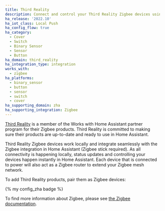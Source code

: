 ```yaml
---
title: Third Reality
description: Connect and control your Third Reality Zigbee devices using the Zigbee integration
ha_release: '2022.10'
ha_iot_class: Local Push
ha_config_flow: true
ha_category:
  - Cover
  - Switch
  - Binary Sensor
  - Sensor
  - Button
ha_domain: third_reality
ha_integration_type: integration
works_with:
  - zigbee
ha_platforms:
  - binary_sensor
  - button
  - sensor
  - switch
  - cover
ha_supporting_domain: zha
ha_supporting_integration: Zigbee
---
```


[Third Reality](https://3reality.com) is a member of the Works with Home Assistant partner program for their Zigbee products. Third Reality is committed to making sure their products are up-to-date and ready to use in Home Assistant.

Third Reality Zigbee devices work locally and integrate seamlessly with the Zigbee integration in Home Assistant (Zigbee stick required). As all connectivity is happening locally, status updates and controlling your devices happen instantly in Home Assistant. Each device that is connected to power will also act as a Zigbee router to extend your Zigbee mesh network.

To add Third Reality products, pair them as Zigbee devices:

{% my config_zha badge %}

To find more information about Zigbee, please see [the Zigbee documentation](/integrations/zha).
